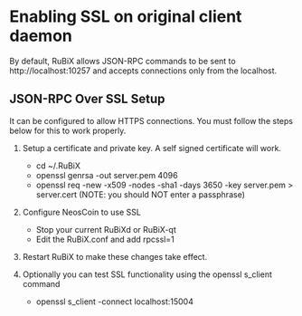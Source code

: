 Enabling SSL on original client daemon
======================================
By default, RuBiX allows JSON-RPC commands to be sent to http://localhost:10257
and accepts connections only from the localhost.

JSON-RPC Over SSL Setup
-----------------------
It can be configured to allow HTTPS connections.  You must follow the steps below
for this to work properly.

1. Setup a certificate and private key.  A self signed certificate will work.
    * cd ~/.RuBiX
    * openssl genrsa -out server.pem 4096
    * openssl req -new -x509 -nodes -sha1 -days 3650 -key server.pem > server.cert
    (NOTE: you should NOT enter a passphrase)

2. Configure NeosCoin to use SSL
    * Stop your current RuBiXd or RuBiX-qt
    * Edit the RuBiX.conf and add
      rpcssl=1

3. Restart RuBiX to make these changes take effect.

4. Optionally you can test SSL functionality using the openssl s_client command
    * openssl s_client -connect localhost:15004
